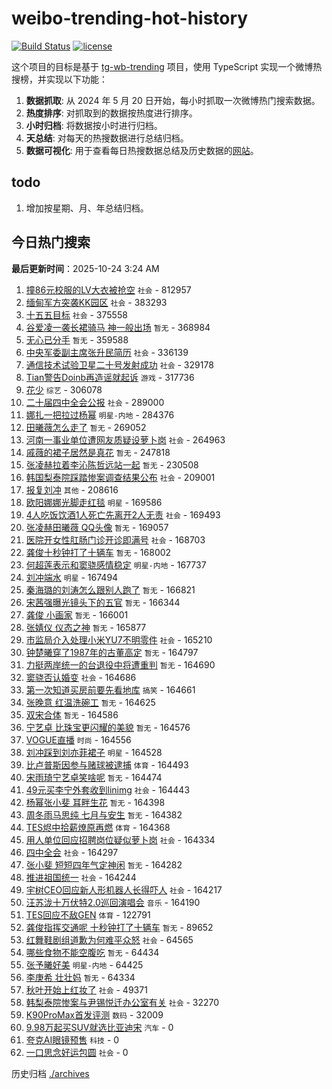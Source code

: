 # weibo-trending-hot-history

[![Build Status](https://github.com/lxw15337674/weibo-trending-hot-history/actions/workflows/nodejs.yml/badge.svg)](https://github.com/lxw15337674/weibo-trending-hot-history/actions)
[![license](https://img.shields.io/github/license/lxw15337674/weibo-trending-hot-history)](https://github.com/lxw15337674/weibo-trending-hot-history/blob/master/LICENSE)


这个项目的目标是基于 [tg-wb-trending](https://github.com/xiadd/tg-wb-trending) 项目，使用 TypeScript 实现一个微博热搜榜，并实现以下功能：

1. **数据抓取**: 从 2024 年 5 月 20 日开始，每小时抓取一次微博热门搜索数据。
2. **热度排序**: 对抓取到的数据按热度进行排序。
3. **小时归档**: 将数据按小时进行归档。
4. **天总结**: 对每天的热搜数据进行总结归档。
5. **数据可视化**: 用于查看每日热搜数据总结及历史数据的[网站](https://weibo-trending-hot-history.vercel.app/)。

## todo

1. 增加按星期、月、年总结归档。



## 今日热门搜索








































































































































































































































































































































































































































































































































































































































































































































































































































































































































































































































































































































































































































































































































































































































































































































































































































































































































































































































































































































































































































































































































































































































































































































































































































































































































































































































































































































































































































































































































































































































































































































































































































































































































































































































































































































































































































































































































































































































































































































































































































































































































































































































































































































































































































































































































































































































































































































































































































































































































































































































































































































































































































































































































































































































































































































































































































































































































































































































































































































































































































































































































































































































































































































































































































































































































































































































































































































































































































































































































































































































































































































































































































































































































































































































































































































































































































































































































































































































































































































































































































































































































































































































































































































































































































































































































































































































































































































































































































































































































































































































































































































































































































































































































































































































































































































































































































































































































































































































































































































































































































































































































































































































































































































































































































































































































































































































































































































































































































































































































































































































































































































































































































































































































































































































































































































































































































































































































































































































































































































































































































































<!-- BEGIN -->

**最后更新时间**：2025-10-24 3:24 AM
1. [撞86元校服的LV大衣被抢空](https://m.weibo.cn/search?containerid=100103type%3D1%26t%3D10%26q%3D%23%E6%92%9E86%E5%85%83%E6%A0%A1%E6%9C%8D%E7%9A%84LV%E5%A4%A7%E8%A1%A3%E8%A2%AB%E6%8A%A2%E7%A9%BA%23&stream_entry_id=31&isnewpage=1&extparam=seat%3D1%26q%3D%2523%25E6%2592%259E86%25E5%2585%2583%25E6%25A0%25A1%25E6%259C%258D%25E7%259A%2584LV%25E5%25A4%25A7%25E8%25A1%25A3%25E8%25A2%25AB%25E6%258A%25A2%25E7%25A9%25BA%2523%26dgr%3D0%26filter_type%3Drealtimehot%26pos%3D0%26c_type%3D31%26realpos%3D1%26cate%3D5001%26lcate%3D5001%26flag%3D0%26stream_entry_id%3D31%26band_rank%3D1%26display_time%3D1761237383%26pre_seqid%3D1761237383926032434951) `社会` - 812957
2. [缅甸军方突袭KK园区](https://m.weibo.cn/search?containerid=100103type%3D1%26t%3D10%26q%3D%23%E7%BC%85%E7%94%B8%E5%86%9B%E6%96%B9%E7%AA%81%E8%A2%ADKK%E5%9B%AD%E5%8C%BA%23&stream_entry_id=31&isnewpage=1&extparam=seat%3D1%26q%3D%2523%25E7%25BC%2585%25E7%2594%25B8%25E5%2586%259B%25E6%2596%25B9%25E7%25AA%2581%25E8%25A2%25ADKK%25E5%259B%25AD%25E5%258C%25BA%2523%26dgr%3D0%26filter_type%3Drealtimehot%26pos%3D1%26c_type%3D31%26realpos%3D2%26cate%3D5001%26lcate%3D5001%26flag%3D0%26stream_entry_id%3D31%26band_rank%3D2%26display_time%3D1761237383%26pre_seqid%3D1761237383926032434951) `社会` - 383293
3. [十五五目标](https://m.weibo.cn/search?containerid=100103type%3D1%26t%3D10%26q%3D%23%E5%8D%81%E4%BA%94%E4%BA%94%E7%9B%AE%E6%A0%87%23&stream_entry_id=31&isnewpage=1&extparam=seat%3D1%26q%3D%2523%25E5%258D%2581%25E4%25BA%2594%25E4%25BA%2594%25E7%259B%25AE%25E6%25A0%2587%2523%26dgr%3D0%26filter_type%3Drealtimehot%26pos%3D2%26c_type%3D31%26realpos%3D3%26cate%3D5001%26lcate%3D5001%26flag%3D0%26stream_entry_id%3D31%26band_rank%3D3%26display_time%3D1761237383%26pre_seqid%3D1761237383926032434951) `社会` - 375558
4. [谷爱凌一袭长裙骑马 神一般出场](https://m.weibo.cn/search?containerid=100103type%3D1%26t%3D10%26q%3D%E8%B0%B7%E7%88%B1%E5%87%8C%E4%B8%80%E8%A2%AD%E9%95%BF%E8%A3%99%E9%AA%91%E9%A9%AC+%E7%A5%9E%E4%B8%80%E8%88%AC%E5%87%BA%E5%9C%BA&stream_entry_id=31&isnewpage=1&extparam=seat%3D1%26q%3D%25E8%25B0%25B7%25E7%2588%25B1%25E5%2587%258C%25E4%25B8%2580%25E8%25A2%25AD%25E9%2595%25BF%25E8%25A3%2599%25E9%25AA%2591%25E9%25A9%25AC%2520%25E7%25A5%259E%25E4%25B8%2580%25E8%2588%25AC%25E5%2587%25BA%25E5%259C%25BA%26dgr%3D0%26filter_type%3Drealtimehot%26pos%3D4%26c_type%3D31%26realpos%3D4%26cate%3D5001%26lcate%3D5001%26flag%3D0%26stream_entry_id%3D31%26band_rank%3D4%26display_time%3D1761237383%26pre_seqid%3D1761237383926032434951) `暂无` - 368984
5. [无心已分手](https://m.weibo.cn/search?containerid=100103type%3D1%26t%3D10%26q%3D%E6%97%A0%E5%BF%83%E5%B7%B2%E5%88%86%E6%89%8B&stream_entry_id=31&isnewpage=1&extparam=seat%3D1%26q%3D%25E6%2597%25A0%25E5%25BF%2583%25E5%25B7%25B2%25E5%2588%2586%25E6%2589%258B%26dgr%3D0%26filter_type%3Drealtimehot%26pos%3D5%26c_type%3D31%26realpos%3D5%26cate%3D5001%26lcate%3D5001%26flag%3D0%26stream_entry_id%3D31%26band_rank%3D5%26display_time%3D1761237383%26pre_seqid%3D1761237383926032434951) `暂无` - 359588
6. [中央军委副主席张升民简历](https://m.weibo.cn/search?containerid=100103type%3D1%26t%3D10%26q%3D%23%E4%B8%AD%E5%A4%AE%E5%86%9B%E5%A7%94%E5%89%AF%E4%B8%BB%E5%B8%AD%E5%BC%A0%E5%8D%87%E6%B0%91%E7%AE%80%E5%8E%86%23&stream_entry_id=31&isnewpage=1&extparam=seat%3D1%26q%3D%2523%25E4%25B8%25AD%25E5%25A4%25AE%25E5%2586%259B%25E5%25A7%2594%25E5%2589%25AF%25E4%25B8%25BB%25E5%25B8%25AD%25E5%25BC%25A0%25E5%258D%2587%25E6%25B0%2591%25E7%25AE%2580%25E5%258E%2586%2523%26dgr%3D0%26filter_type%3Drealtimehot%26pos%3D6%26c_type%3D31%26realpos%3D6%26cate%3D5001%26lcate%3D5001%26flag%3D0%26stream_entry_id%3D31%26band_rank%3D6%26display_time%3D1761237383%26pre_seqid%3D1761237383926032434951) `社会` - 336139
7. [通信技术试验卫星二十号发射成功](https://m.weibo.cn/search?containerid=100103type%3D1%26t%3D10%26q%3D%23%E9%80%9A%E4%BF%A1%E6%8A%80%E6%9C%AF%E8%AF%95%E9%AA%8C%E5%8D%AB%E6%98%9F%E4%BA%8C%E5%8D%81%E5%8F%B7%E5%8F%91%E5%B0%84%E6%88%90%E5%8A%9F%23&stream_entry_id=31&isnewpage=1&extparam=seat%3D1%26q%3D%2523%25E9%2580%259A%25E4%25BF%25A1%25E6%258A%2580%25E6%259C%25AF%25E8%25AF%2595%25E9%25AA%258C%25E5%258D%25AB%25E6%2598%259F%25E4%25BA%258C%25E5%258D%2581%25E5%258F%25B7%25E5%258F%2591%25E5%25B0%2584%25E6%2588%2590%25E5%258A%259F%2523%26dgr%3D0%26filter_type%3Drealtimehot%26pos%3D8%26c_type%3D31%26realpos%3D7%26cate%3D5001%26lcate%3D5001%26flag%3D1%26stream_entry_id%3D31%26band_rank%3D7%26display_time%3D1761237383%26pre_seqid%3D1761237383926032434951) `社会` - 329178
8. [Tian警告Doinb再造谣就起诉](https://m.weibo.cn/search?containerid=100103type%3D1%26t%3D10%26q%3D%23Tian%E8%AD%A6%E5%91%8ADoinb%E5%86%8D%E9%80%A0%E8%B0%A3%E5%B0%B1%E8%B5%B7%E8%AF%89%23&stream_entry_id=31&isnewpage=1&extparam=seat%3D1%26q%3D%2523Tian%25E8%25AD%25A6%25E5%2591%258ADoinb%25E5%2586%258D%25E9%2580%25A0%25E8%25B0%25A3%25E5%25B0%25B1%25E8%25B5%25B7%25E8%25AF%2589%2523%26dgr%3D0%26filter_type%3Drealtimehot%26pos%3D9%26c_type%3D31%26realpos%3D8%26cate%3D5001%26lcate%3D5001%26flag%3D0%26stream_entry_id%3D31%26band_rank%3D8%26display_time%3D1761237383%26pre_seqid%3D1761237383926032434951) `游戏` - 317736
9. [花少](https://m.weibo.cn/search?containerid=100103type%3D1%26t%3D10%26q%3D%E8%8A%B1%E5%B0%91&stream_entry_id=31&isnewpage=1&extparam=seat%3D1%26q%3D%25E8%258A%25B1%25E5%25B0%2591%26dgr%3D0%26filter_type%3Drealtimehot%26pos%3D10%26c_type%3D31%26realpos%3D9%26cate%3D5001%26lcate%3D5001%26flag%3D0%26stream_entry_id%3D31%26band_rank%3D9%26display_time%3D1761237383%26pre_seqid%3D1761237383926032434951) `综艺` - 306078
10. [二十届四中全会公报](https://m.weibo.cn/search?containerid=100103type%3D1%26t%3D10%26q%3D%23%E4%BA%8C%E5%8D%81%E5%B1%8A%E5%9B%9B%E4%B8%AD%E5%85%A8%E4%BC%9A%E5%85%AC%E6%8A%A5%23&stream_entry_id=51&isnewpage=1&extparam=seat%3D1%26q%3D%2523%25E4%25BA%258C%25E5%258D%2581%25E5%25B1%258A%25E5%259B%259B%25E4%25B8%25AD%25E5%2585%25A8%25E4%25BC%259A%25E5%2585%25AC%25E6%258A%25A5%2523%26dgr%3D0%26cate%3D10103%26stream_entry_id%3D51%26filter_type%3Drealtimehot%26pos%3D0%26c_type%3D51%26display_time%3D1761237383%26pre_seqid%3D1761237383926032434951) `社会` - 289000
11. [娜扎一把拉过杨幂](https://m.weibo.cn/search?containerid=100103type%3D1%26t%3D10%26q%3D%23%E5%A8%9C%E6%89%8E%E4%B8%80%E6%8A%8A%E6%8B%89%E8%BF%87%E6%9D%A8%E5%B9%82%23&stream_entry_id=31&isnewpage=1&extparam=seat%3D1%26q%3D%2523%25E5%25A8%259C%25E6%2589%258E%25E4%25B8%2580%25E6%258A%258A%25E6%258B%2589%25E8%25BF%2587%25E6%259D%25A8%25E5%25B9%2582%2523%26dgr%3D0%26filter_type%3Drealtimehot%26pos%3D12%26c_type%3D31%26realpos%3D11%26cate%3D5001%26lcate%3D5001%26flag%3D2%26stream_entry_id%3D31%26band_rank%3D11%26display_time%3D1761237383%26pre_seqid%3D1761237383926032434951) `明星-内地` - 284376
12. [田曦薇怎么走了](https://m.weibo.cn/search?containerid=100103type%3D1%26t%3D10%26q%3D%E7%94%B0%E6%9B%A6%E8%96%87%E6%80%8E%E4%B9%88%E8%B5%B0%E4%BA%86&stream_entry_id=31&isnewpage=1&extparam=seat%3D1%26q%3D%25E7%2594%25B0%25E6%259B%25A6%25E8%2596%2587%25E6%2580%258E%25E4%25B9%2588%25E8%25B5%25B0%25E4%25BA%2586%26dgr%3D0%26filter_type%3Drealtimehot%26pos%3D13%26c_type%3D31%26realpos%3D12%26cate%3D5001%26lcate%3D5001%26flag%3D2%26stream_entry_id%3D31%26band_rank%3D12%26display_time%3D1761237383%26pre_seqid%3D1761237383926032434951) `暂无` - 269052
13. [河南一事业单位遭网友质疑设萝卜岗](https://m.weibo.cn/search?containerid=100103type%3D1%26t%3D10%26q%3D%23%E6%B2%B3%E5%8D%97%E4%B8%80%E4%BA%8B%E4%B8%9A%E5%8D%95%E4%BD%8D%E9%81%AD%E7%BD%91%E5%8F%8B%E8%B4%A8%E7%96%91%E8%AE%BE%E8%90%9D%E5%8D%9C%E5%B2%97%23&stream_entry_id=31&isnewpage=1&extparam=seat%3D1%26q%3D%2523%25E6%25B2%25B3%25E5%258D%2597%25E4%25B8%2580%25E4%25BA%258B%25E4%25B8%259A%25E5%258D%2595%25E4%25BD%258D%25E9%2581%25AD%25E7%25BD%2591%25E5%258F%258B%25E8%25B4%25A8%25E7%2596%2591%25E8%25AE%25BE%25E8%2590%259D%25E5%258D%259C%25E5%25B2%2597%2523%26dgr%3D0%26filter_type%3Drealtimehot%26pos%3D14%26c_type%3D31%26realpos%3D13%26cate%3D5001%26lcate%3D5001%26flag%3D0%26stream_entry_id%3D31%26band_rank%3D13%26display_time%3D1761237383%26pre_seqid%3D1761237383926032434951) `社会` - 264963
14. [戚薇的裙子居然是真花](https://m.weibo.cn/search?containerid=100103type%3D1%26t%3D10%26q%3D%E6%88%9A%E8%96%87%E7%9A%84%E8%A3%99%E5%AD%90%E5%B1%85%E7%84%B6%E6%98%AF%E7%9C%9F%E8%8A%B1&stream_entry_id=31&isnewpage=1&extparam=seat%3D1%26q%3D%25E6%2588%259A%25E8%2596%2587%25E7%259A%2584%25E8%25A3%2599%25E5%25AD%2590%25E5%25B1%2585%25E7%2584%25B6%25E6%2598%25AF%25E7%259C%259F%25E8%258A%25B1%26dgr%3D0%26filter_type%3Drealtimehot%26pos%3D15%26c_type%3D31%26realpos%3D14%26cate%3D5001%26lcate%3D5001%26flag%3D2%26stream_entry_id%3D31%26band_rank%3D14%26display_time%3D1761237383%26pre_seqid%3D1761237383926032434951) `暂无` - 247818
15. [张凌赫拉着李沁陈哲远站一起](https://m.weibo.cn/search?containerid=100103type%3D1%26t%3D10%26q%3D%E5%BC%A0%E5%87%8C%E8%B5%AB%E6%8B%89%E7%9D%80%E6%9D%8E%E6%B2%81%E9%99%88%E5%93%B2%E8%BF%9C%E7%AB%99%E4%B8%80%E8%B5%B7&stream_entry_id=31&isnewpage=1&extparam=seat%3D1%26q%3D%25E5%25BC%25A0%25E5%2587%258C%25E8%25B5%25AB%25E6%258B%2589%25E7%259D%2580%25E6%259D%258E%25E6%25B2%2581%25E9%2599%2588%25E5%2593%25B2%25E8%25BF%259C%25E7%25AB%2599%25E4%25B8%2580%25E8%25B5%25B7%26dgr%3D0%26filter_type%3Drealtimehot%26pos%3D16%26c_type%3D31%26realpos%3D15%26cate%3D5001%26lcate%3D5001%26flag%3D0%26stream_entry_id%3D31%26band_rank%3D15%26display_time%3D1761237383%26pre_seqid%3D1761237383926032434951) `暂无` - 230508
16. [韩国梨泰院踩踏惨案调查结果公布](https://m.weibo.cn/search?containerid=100103type%3D1%26t%3D10%26q%3D%23%E9%9F%A9%E5%9B%BD%E6%A2%A8%E6%B3%B0%E9%99%A2%E8%B8%A9%E8%B8%8F%E6%83%A8%E6%A1%88%E8%B0%83%E6%9F%A5%E7%BB%93%E6%9E%9C%E5%85%AC%E5%B8%83%23&stream_entry_id=31&isnewpage=1&extparam=seat%3D1%26q%3D%2523%25E9%259F%25A9%25E5%259B%25BD%25E6%25A2%25A8%25E6%25B3%25B0%25E9%2599%25A2%25E8%25B8%25A9%25E8%25B8%258F%25E6%2583%25A8%25E6%25A1%2588%25E8%25B0%2583%25E6%259F%25A5%25E7%25BB%2593%25E6%259E%259C%25E5%2585%25AC%25E5%25B8%2583%2523%26dgr%3D0%26filter_type%3Drealtimehot%26pos%3D17%26c_type%3D31%26realpos%3D16%26cate%3D5001%26lcate%3D5001%26flag%3D0%26stream_entry_id%3D31%26band_rank%3D16%26display_time%3D1761237383%26pre_seqid%3D1761237383926032434951) `社会` - 209001
17. [报复刘冲](https://m.weibo.cn/search?containerid=100103type%3D1%26t%3D10%26q%3D%23%E6%8A%A5%E5%A4%8D%E5%88%98%E5%86%B2%23&stream_entry_id=31&isnewpage=1&extparam=seat%3D1%26q%3D%2523%25E6%258A%25A5%25E5%25A4%258D%25E5%2588%2598%25E5%2586%25B2%2523%26dgr%3D0%26filter_type%3Drealtimehot%26pos%3D18%26c_type%3D31%26realpos%3D17%26cate%3D5001%26lcate%3D5001%26flag%3D0%26stream_entry_id%3D31%26band_rank%3D17%26display_time%3D1761237383%26pre_seqid%3D1761237383926032434951) `其他` - 208616
18. [欧阳娜娜光脚走红毯](https://m.weibo.cn/search?containerid=100103type%3D1%26t%3D10%26q%3D%23%E6%AC%A7%E9%98%B3%E5%A8%9C%E5%A8%9C%E5%85%89%E8%84%9A%E8%B5%B0%E7%BA%A2%E6%AF%AF%23&stream_entry_id=31&isnewpage=1&extparam=seat%3D1%26q%3D%2523%25E6%25AC%25A7%25E9%2598%25B3%25E5%25A8%259C%25E5%25A8%259C%25E5%2585%2589%25E8%2584%259A%25E8%25B5%25B0%25E7%25BA%25A2%25E6%25AF%25AF%2523%26dgr%3D0%26filter_type%3Drealtimehot%26pos%3D19%26c_type%3D31%26realpos%3D18%26cate%3D5001%26lcate%3D5001%26flag%3D0%26stream_entry_id%3D31%26band_rank%3D18%26display_time%3D1761237383%26pre_seqid%3D1761237383926032434951) `明星` - 169586
19. [4人吃饭饮酒1人死亡先离开2人无责](https://m.weibo.cn/search?containerid=100103type%3D1%26t%3D10%26q%3D%234%E4%BA%BA%E5%90%83%E9%A5%AD%E9%A5%AE%E9%85%921%E4%BA%BA%E6%AD%BB%E4%BA%A1%E5%85%88%E7%A6%BB%E5%BC%802%E4%BA%BA%E6%97%A0%E8%B4%A3%23&stream_entry_id=31&isnewpage=1&extparam=seat%3D1%26q%3D%25234%25E4%25BA%25BA%25E5%2590%2583%25E9%25A5%25AD%25E9%25A5%25AE%25E9%2585%25921%25E4%25BA%25BA%25E6%25AD%25BB%25E4%25BA%25A1%25E5%2585%2588%25E7%25A6%25BB%25E5%25BC%25802%25E4%25BA%25BA%25E6%2597%25A0%25E8%25B4%25A3%2523%26dgr%3D0%26filter_type%3Drealtimehot%26pos%3D20%26c_type%3D31%26realpos%3D19%26cate%3D5001%26lcate%3D5001%26flag%3D0%26stream_entry_id%3D31%26band_rank%3D19%26display_time%3D1761237383%26pre_seqid%3D1761237383926032434951) `社会` - 169493
20. [张凌赫田曦薇 QQ头像](https://m.weibo.cn/search?containerid=100103type%3D1%26t%3D10%26q%3D%E5%BC%A0%E5%87%8C%E8%B5%AB%E7%94%B0%E6%9B%A6%E8%96%87+QQ%E5%A4%B4%E5%83%8F&stream_entry_id=31&isnewpage=1&extparam=seat%3D1%26q%3D%25E5%25BC%25A0%25E5%2587%258C%25E8%25B5%25AB%25E7%2594%25B0%25E6%259B%25A6%25E8%2596%2587%2520QQ%25E5%25A4%25B4%25E5%2583%258F%26dgr%3D0%26filter_type%3Drealtimehot%26pos%3D21%26c_type%3D31%26realpos%3D20%26cate%3D5001%26lcate%3D5001%26flag%3D2%26stream_entry_id%3D31%26band_rank%3D20%26display_time%3D1761237383%26pre_seqid%3D1761237383926032434951) `暂无` - 169057
21. [医院开女性肛肠门诊开诊即满号](https://m.weibo.cn/search?containerid=100103type%3D1%26t%3D10%26q%3D%23%E5%8C%BB%E9%99%A2%E5%BC%80%E5%A5%B3%E6%80%A7%E8%82%9B%E8%82%A0%E9%97%A8%E8%AF%8A%E5%BC%80%E8%AF%8A%E5%8D%B3%E6%BB%A1%E5%8F%B7%23&stream_entry_id=31&isnewpage=1&extparam=seat%3D1%26q%3D%2523%25E5%258C%25BB%25E9%2599%25A2%25E5%25BC%2580%25E5%25A5%25B3%25E6%2580%25A7%25E8%2582%259B%25E8%2582%25A0%25E9%2597%25A8%25E8%25AF%258A%25E5%25BC%2580%25E8%25AF%258A%25E5%258D%25B3%25E6%25BB%25A1%25E5%258F%25B7%2523%26dgr%3D0%26filter_type%3Drealtimehot%26pos%3D22%26c_type%3D31%26realpos%3D21%26cate%3D5001%26lcate%3D5001%26flag%3D1%26stream_entry_id%3D31%26band_rank%3D21%26display_time%3D1761237383%26pre_seqid%3D1761237383926032434951) `社会` - 168703
22. [龚俊十秒钟打了十辆车](https://m.weibo.cn/search?containerid=100103type%3D1%26t%3D10%26q%3D%E9%BE%9A%E4%BF%8A%E5%8D%81%E7%A7%92%E9%92%9F%E6%89%93%E4%BA%86%E5%8D%81%E8%BE%86%E8%BD%A6&stream_entry_id=31&isnewpage=1&extparam=seat%3D1%26q%3D%25E9%25BE%259A%25E4%25BF%258A%25E5%258D%2581%25E7%25A7%2592%25E9%2592%259F%25E6%2589%2593%25E4%25BA%2586%25E5%258D%2581%25E8%25BE%2586%25E8%25BD%25A6%26dgr%3D0%26filter_type%3Drealtimehot%26pos%3D23%26c_type%3D31%26realpos%3D22%26cate%3D5001%26lcate%3D5001%26flag%3D1%26stream_entry_id%3D31%26band_rank%3D22%26display_time%3D1761237383%26pre_seqid%3D1761237383926032434951) `暂无` - 168002
23. [何超莲表示和窦骁感情稳定](https://m.weibo.cn/search?containerid=100103type%3D1%26t%3D10%26q%3D%23%E4%BD%95%E8%B6%85%E8%8E%B2%E8%A1%A8%E7%A4%BA%E5%92%8C%E7%AA%A6%E9%AA%81%E6%84%9F%E6%83%85%E7%A8%B3%E5%AE%9A%23&stream_entry_id=31&isnewpage=1&extparam=seat%3D1%26q%3D%2523%25E4%25BD%2595%25E8%25B6%2585%25E8%258E%25B2%25E8%25A1%25A8%25E7%25A4%25BA%25E5%2592%258C%25E7%25AA%25A6%25E9%25AA%2581%25E6%2584%259F%25E6%2583%2585%25E7%25A8%25B3%25E5%25AE%259A%2523%26dgr%3D0%26filter_type%3Drealtimehot%26pos%3D24%26c_type%3D31%26realpos%3D23%26cate%3D5001%26lcate%3D5001%26flag%3D0%26stream_entry_id%3D31%26band_rank%3D23%26display_time%3D1761237383%26pre_seqid%3D1761237383926032434951) `明星-内地` - 167737
24. [刘冲端水](https://m.weibo.cn/search?containerid=100103type%3D1%26t%3D10%26q%3D%23%E5%88%98%E5%86%B2%E7%AB%AF%E6%B0%B4%23&stream_entry_id=31&isnewpage=1&extparam=seat%3D1%26q%3D%2523%25E5%2588%2598%25E5%2586%25B2%25E7%25AB%25AF%25E6%25B0%25B4%2523%26dgr%3D0%26filter_type%3Drealtimehot%26pos%3D25%26c_type%3D31%26realpos%3D24%26cate%3D5001%26lcate%3D5001%26flag%3D0%26stream_entry_id%3D31%26band_rank%3D24%26display_time%3D1761237383%26pre_seqid%3D1761237383926032434951) `明星` - 167494
25. [秦海璐的刘涛怎么跟别人跑了](https://m.weibo.cn/search?containerid=100103type%3D1%26t%3D10%26q%3D%E7%A7%A6%E6%B5%B7%E7%92%90%E7%9A%84%E5%88%98%E6%B6%9B%E6%80%8E%E4%B9%88%E8%B7%9F%E5%88%AB%E4%BA%BA%E8%B7%91%E4%BA%86&stream_entry_id=31&isnewpage=1&extparam=seat%3D1%26q%3D%25E7%25A7%25A6%25E6%25B5%25B7%25E7%2592%2590%25E7%259A%2584%25E5%2588%2598%25E6%25B6%259B%25E6%2580%258E%25E4%25B9%2588%25E8%25B7%259F%25E5%2588%25AB%25E4%25BA%25BA%25E8%25B7%2591%25E4%25BA%2586%26dgr%3D0%26filter_type%3Drealtimehot%26pos%3D26%26c_type%3D31%26realpos%3D25%26cate%3D5001%26lcate%3D5001%26flag%3D1%26stream_entry_id%3D31%26band_rank%3D25%26display_time%3D1761237383%26pre_seqid%3D1761237383926032434951) `暂无` - 166821
26. [宋茜强曝光镜头下的五官](https://m.weibo.cn/search?containerid=100103type%3D1%26t%3D10%26q%3D%E5%AE%8B%E8%8C%9C%E5%BC%BA%E6%9B%9D%E5%85%89%E9%95%9C%E5%A4%B4%E4%B8%8B%E7%9A%84%E4%BA%94%E5%AE%98&stream_entry_id=31&isnewpage=1&extparam=seat%3D1%26q%3D%25E5%25AE%258B%25E8%258C%259C%25E5%25BC%25BA%25E6%259B%259D%25E5%2585%2589%25E9%2595%259C%25E5%25A4%25B4%25E4%25B8%258B%25E7%259A%2584%25E4%25BA%2594%25E5%25AE%2598%26dgr%3D0%26filter_type%3Drealtimehot%26pos%3D27%26c_type%3D31%26realpos%3D26%26cate%3D5001%26lcate%3D5001%26flag%3D0%26stream_entry_id%3D31%26band_rank%3D26%26display_time%3D1761237383%26pre_seqid%3D1761237383926032434951) `暂无` - 166344
27. [龚俊 小画家](https://m.weibo.cn/search?containerid=100103type%3D1%26t%3D10%26q%3D%E9%BE%9A%E4%BF%8A+%E5%B0%8F%E7%94%BB%E5%AE%B6&stream_entry_id=31&isnewpage=1&extparam=seat%3D1%26q%3D%25E9%25BE%259A%25E4%25BF%258A%2520%25E5%25B0%258F%25E7%2594%25BB%25E5%25AE%25B6%26dgr%3D0%26filter_type%3Drealtimehot%26pos%3D28%26c_type%3D31%26realpos%3D27%26cate%3D5001%26lcate%3D5001%26flag%3D0%26stream_entry_id%3D31%26band_rank%3D27%26display_time%3D1761237383%26pre_seqid%3D1761237383926032434951) `暂无` - 166001
28. [张婧仪 仪态之神](https://m.weibo.cn/search?containerid=100103type%3D1%26t%3D10%26q%3D%E5%BC%A0%E5%A9%A7%E4%BB%AA+%E4%BB%AA%E6%80%81%E4%B9%8B%E7%A5%9E&stream_entry_id=31&isnewpage=1&extparam=seat%3D1%26q%3D%25E5%25BC%25A0%25E5%25A9%25A7%25E4%25BB%25AA%2520%25E4%25BB%25AA%25E6%2580%2581%25E4%25B9%258B%25E7%25A5%259E%26dgr%3D0%26filter_type%3Drealtimehot%26pos%3D29%26c_type%3D31%26realpos%3D28%26cate%3D5001%26lcate%3D5001%26flag%3D0%26stream_entry_id%3D31%26band_rank%3D28%26display_time%3D1761237383%26pre_seqid%3D1761237383926032434951) `暂无` - 165877
29. [市监局介入处理小米YU7不明零件](https://m.weibo.cn/search?containerid=100103type%3D1%26t%3D10%26q%3D%23%E5%B8%82%E7%9B%91%E5%B1%80%E4%BB%8B%E5%85%A5%E5%A4%84%E7%90%86%E5%B0%8F%E7%B1%B3YU7%E4%B8%8D%E6%98%8E%E9%9B%B6%E4%BB%B6%23&stream_entry_id=31&isnewpage=1&extparam=seat%3D1%26q%3D%2523%25E5%25B8%2582%25E7%259B%2591%25E5%25B1%2580%25E4%25BB%258B%25E5%2585%25A5%25E5%25A4%2584%25E7%2590%2586%25E5%25B0%258F%25E7%25B1%25B3YU7%25E4%25B8%258D%25E6%2598%258E%25E9%259B%25B6%25E4%25BB%25B6%2523%26dgr%3D0%26filter_type%3Drealtimehot%26pos%3D30%26c_type%3D31%26realpos%3D29%26cate%3D5001%26lcate%3D5001%26flag%3D0%26stream_entry_id%3D31%26band_rank%3D29%26display_time%3D1761237383%26pre_seqid%3D1761237383926032434951) `社会` - 165210
30. [钟楚曦穿了1987年的古董高定](https://m.weibo.cn/search?containerid=100103type%3D1%26t%3D10%26q%3D%23%E9%92%9F%E6%A5%9A%E6%9B%A6%E7%A9%BF%E4%BA%861987%E5%B9%B4%E7%9A%84%E5%8F%A4%E8%91%A3%E9%AB%98%E5%AE%9A%23&stream_entry_id=31&isnewpage=1&extparam=seat%3D1%26q%3D%2523%25E9%2592%259F%25E6%25A5%259A%25E6%259B%25A6%25E7%25A9%25BF%25E4%25BA%25861987%25E5%25B9%25B4%25E7%259A%2584%25E5%258F%25A4%25E8%2591%25A3%25E9%25AB%2598%25E5%25AE%259A%2523%26dgr%3D0%26filter_type%3Drealtimehot%26pos%3D31%26c_type%3D31%26realpos%3D30%26cate%3D5001%26lcate%3D5001%26flag%3D0%26stream_entry_id%3D31%26band_rank%3D30%26display_time%3D1761237383%26pre_seqid%3D1761237383926032434951) `暂无` - 164797
31. [力挺两岸统一的台退役中将遭重判](https://m.weibo.cn/search?containerid=100103type%3D1%26t%3D10%26q%3D%23%E5%8A%9B%E6%8C%BA%E4%B8%A4%E5%B2%B8%E7%BB%9F%E4%B8%80%E7%9A%84%E5%8F%B0%E9%80%80%E5%BD%B9%E4%B8%AD%E5%B0%86%E9%81%AD%E9%87%8D%E5%88%A4%23&stream_entry_id=31&isnewpage=1&extparam=seat%3D1%26q%3D%2523%25E5%258A%259B%25E6%258C%25BA%25E4%25B8%25A4%25E5%25B2%25B8%25E7%25BB%259F%25E4%25B8%2580%25E7%259A%2584%25E5%258F%25B0%25E9%2580%2580%25E5%25BD%25B9%25E4%25B8%25AD%25E5%25B0%2586%25E9%2581%25AD%25E9%2587%258D%25E5%2588%25A4%2523%26dgr%3D0%26filter_type%3Drealtimehot%26pos%3D32%26c_type%3D31%26realpos%3D31%26cate%3D5001%26lcate%3D5001%26flag%3D1%26stream_entry_id%3D31%26band_rank%3D31%26display_time%3D1761237383%26pre_seqid%3D1761237383926032434951) `暂无` - 164690
32. [窦骁否认婚变](https://m.weibo.cn/search?containerid=100103type%3D1%26t%3D10%26q%3D%23%E7%AA%A6%E9%AA%81%E5%90%A6%E8%AE%A4%E5%A9%9A%E5%8F%98%23&stream_entry_id=31&isnewpage=1&extparam=seat%3D1%26q%3D%2523%25E7%25AA%25A6%25E9%25AA%2581%25E5%2590%25A6%25E8%25AE%25A4%25E5%25A9%259A%25E5%258F%2598%2523%26dgr%3D0%26filter_type%3Drealtimehot%26pos%3D33%26c_type%3D31%26realpos%3D32%26cate%3D5001%26lcate%3D5001%26flag%3D0%26stream_entry_id%3D31%26band_rank%3D32%26display_time%3D1761237383%26pre_seqid%3D1761237383926032434951) `社会` - 164686
33. [第一次知道买房前要先看地库](https://m.weibo.cn/search?containerid=100103type%3D1%26t%3D10%26q%3D%23%E7%AC%AC%E4%B8%80%E6%AC%A1%E7%9F%A5%E9%81%93%E4%B9%B0%E6%88%BF%E5%89%8D%E8%A6%81%E5%85%88%E7%9C%8B%E5%9C%B0%E5%BA%93%23&stream_entry_id=31&isnewpage=1&extparam=seat%3D1%26q%3D%2523%25E7%25AC%25AC%25E4%25B8%2580%25E6%25AC%25A1%25E7%259F%25A5%25E9%2581%2593%25E4%25B9%25B0%25E6%2588%25BF%25E5%2589%258D%25E8%25A6%2581%25E5%2585%2588%25E7%259C%258B%25E5%259C%25B0%25E5%25BA%2593%2523%26dgr%3D0%26filter_type%3Drealtimehot%26pos%3D34%26c_type%3D31%26realpos%3D33%26cate%3D5001%26lcate%3D5001%26flag%3D0%26stream_entry_id%3D31%26band_rank%3D33%26display_time%3D1761237383%26pre_seqid%3D1761237383926032434951) `搞笑` - 164661
34. [张晚意 红温洗碗工](https://m.weibo.cn/search?containerid=100103type%3D1%26t%3D10%26q%3D%E5%BC%A0%E6%99%9A%E6%84%8F+%E7%BA%A2%E6%B8%A9%E6%B4%97%E7%A2%97%E5%B7%A5&stream_entry_id=31&isnewpage=1&extparam=seat%3D1%26q%3D%25E5%25BC%25A0%25E6%2599%259A%25E6%2584%258F%2520%25E7%25BA%25A2%25E6%25B8%25A9%25E6%25B4%2597%25E7%25A2%2597%25E5%25B7%25A5%26dgr%3D0%26filter_type%3Drealtimehot%26pos%3D35%26c_type%3D31%26realpos%3D34%26cate%3D5001%26lcate%3D5001%26flag%3D0%26stream_entry_id%3D31%26band_rank%3D34%26display_time%3D1761237383%26pre_seqid%3D1761237383926032434951) `暂无` - 164625
35. [双宋合体](https://m.weibo.cn/search?containerid=100103type%3D1%26t%3D10%26q%3D%E5%8F%8C%E5%AE%8B%E5%90%88%E4%BD%93&stream_entry_id=31&isnewpage=1&extparam=seat%3D1%26q%3D%25E5%258F%258C%25E5%25AE%258B%25E5%2590%2588%25E4%25BD%2593%26dgr%3D0%26filter_type%3Drealtimehot%26pos%3D36%26c_type%3D31%26realpos%3D35%26cate%3D5001%26lcate%3D5001%26flag%3D0%26stream_entry_id%3D31%26band_rank%3D35%26display_time%3D1761237383%26pre_seqid%3D1761237383926032434951) `暂无` - 164586
36. [宁艺卓 比珠宝更闪耀的美貌](https://m.weibo.cn/search?containerid=100103type%3D1%26t%3D10%26q%3D%E5%AE%81%E8%89%BA%E5%8D%93+%E6%AF%94%E7%8F%A0%E5%AE%9D%E6%9B%B4%E9%97%AA%E8%80%80%E7%9A%84%E7%BE%8E%E8%B2%8C&stream_entry_id=31&isnewpage=1&extparam=seat%3D1%26q%3D%25E5%25AE%2581%25E8%2589%25BA%25E5%258D%2593%2520%25E6%25AF%2594%25E7%258F%25A0%25E5%25AE%259D%25E6%259B%25B4%25E9%2597%25AA%25E8%2580%2580%25E7%259A%2584%25E7%25BE%258E%25E8%25B2%258C%26dgr%3D0%26filter_type%3Drealtimehot%26pos%3D37%26c_type%3D31%26realpos%3D36%26cate%3D5001%26lcate%3D5001%26flag%3D0%26stream_entry_id%3D31%26band_rank%3D36%26display_time%3D1761237383%26pre_seqid%3D1761237383926032434951) `暂无` - 164576
37. [VOGUE直播](https://m.weibo.cn/search?containerid=100103type%3D1%26t%3D10%26q%3DVOGUE%E7%9B%B4%E6%92%AD&stream_entry_id=31&isnewpage=1&extparam=seat%3D1%26q%3DVOGUE%25E7%259B%25B4%25E6%2592%25AD%26dgr%3D0%26filter_type%3Drealtimehot%26pos%3D38%26c_type%3D31%26realpos%3D37%26cate%3D5001%26lcate%3D5001%26flag%3D0%26stream_entry_id%3D31%26band_rank%3D37%26display_time%3D1761237383%26pre_seqid%3D1761237383926032434951) `时尚` - 164556
38. [刘冲踩到刘亦菲裙子](https://m.weibo.cn/search?containerid=100103type%3D1%26t%3D10%26q%3D%23%E5%88%98%E5%86%B2%E8%B8%A9%E5%88%B0%E5%88%98%E4%BA%A6%E8%8F%B2%E8%A3%99%E5%AD%90%23&stream_entry_id=31&isnewpage=1&extparam=seat%3D1%26q%3D%2523%25E5%2588%2598%25E5%2586%25B2%25E8%25B8%25A9%25E5%2588%25B0%25E5%2588%2598%25E4%25BA%25A6%25E8%258F%25B2%25E8%25A3%2599%25E5%25AD%2590%2523%26dgr%3D0%26filter_type%3Drealtimehot%26pos%3D39%26c_type%3D31%26realpos%3D38%26cate%3D5001%26lcate%3D5001%26flag%3D0%26stream_entry_id%3D31%26band_rank%3D38%26display_time%3D1761237383%26pre_seqid%3D1761237383926032434951) `明星` - 164528
39. [比卢普斯因参与赌球被逮捕](https://m.weibo.cn/search?containerid=100103type%3D1%26t%3D10%26q%3D%23%E6%AF%94%E5%8D%A2%E6%99%AE%E6%96%AF%E5%9B%A0%E5%8F%82%E4%B8%8E%E8%B5%8C%E7%90%83%E8%A2%AB%E9%80%AE%E6%8D%95%23&stream_entry_id=31&isnewpage=1&extparam=seat%3D1%26q%3D%2523%25E6%25AF%2594%25E5%258D%25A2%25E6%2599%25AE%25E6%2596%25AF%25E5%259B%25A0%25E5%258F%2582%25E4%25B8%258E%25E8%25B5%258C%25E7%2590%2583%25E8%25A2%25AB%25E9%2580%25AE%25E6%258D%2595%2523%26dgr%3D0%26filter_type%3Drealtimehot%26pos%3D40%26c_type%3D31%26realpos%3D39%26cate%3D5001%26lcate%3D5001%26flag%3D0%26stream_entry_id%3D31%26band_rank%3D39%26display_time%3D1761237383%26pre_seqid%3D1761237383926032434951) `体育` - 164493
40. [宋雨琦宁艺卓笑啥呢](https://m.weibo.cn/search?containerid=100103type%3D1%26t%3D10%26q%3D%E5%AE%8B%E9%9B%A8%E7%90%A6%E5%AE%81%E8%89%BA%E5%8D%93%E7%AC%91%E5%95%A5%E5%91%A2&stream_entry_id=31&isnewpage=1&extparam=seat%3D1%26q%3D%25E5%25AE%258B%25E9%259B%25A8%25E7%2590%25A6%25E5%25AE%2581%25E8%2589%25BA%25E5%258D%2593%25E7%25AC%2591%25E5%2595%25A5%25E5%2591%25A2%26dgr%3D0%26filter_type%3Drealtimehot%26pos%3D41%26c_type%3D31%26realpos%3D40%26cate%3D5001%26lcate%3D5001%26flag%3D1%26stream_entry_id%3D31%26band_rank%3D40%26display_time%3D1761237383%26pre_seqid%3D1761237383926032434951) `暂无` - 164474
41. [49元买李宁外套收到linimg](https://m.weibo.cn/search?containerid=100103type%3D1%26t%3D10%26q%3D%2349%E5%85%83%E4%B9%B0%E6%9D%8E%E5%AE%81%E5%A4%96%E5%A5%97%E6%94%B6%E5%88%B0linimg%23&stream_entry_id=31&isnewpage=1&extparam=seat%3D1%26q%3D%252349%25E5%2585%2583%25E4%25B9%25B0%25E6%259D%258E%25E5%25AE%2581%25E5%25A4%2596%25E5%25A5%2597%25E6%2594%25B6%25E5%2588%25B0linimg%2523%26dgr%3D0%26filter_type%3Drealtimehot%26pos%3D42%26c_type%3D31%26realpos%3D41%26cate%3D5001%26lcate%3D5001%26flag%3D0%26stream_entry_id%3D31%26band_rank%3D41%26display_time%3D1761237383%26pre_seqid%3D1761237383926032434951) `社会` - 164443
42. [杨幂张小斐 耳畔生花](https://m.weibo.cn/search?containerid=100103type%3D1%26t%3D10%26q%3D%E6%9D%A8%E5%B9%82%E5%BC%A0%E5%B0%8F%E6%96%90+%E8%80%B3%E7%95%94%E7%94%9F%E8%8A%B1&stream_entry_id=31&isnewpage=1&extparam=seat%3D1%26q%3D%25E6%259D%25A8%25E5%25B9%2582%25E5%25BC%25A0%25E5%25B0%258F%25E6%2596%2590%2520%25E8%2580%25B3%25E7%2595%2594%25E7%2594%259F%25E8%258A%25B1%26dgr%3D0%26filter_type%3Drealtimehot%26pos%3D43%26c_type%3D31%26realpos%3D42%26cate%3D5001%26lcate%3D5001%26flag%3D1%26stream_entry_id%3D31%26band_rank%3D42%26display_time%3D1761237383%26pre_seqid%3D1761237383926032434951) `暂无` - 164398
43. [周冬雨马思纯 七月与安生](https://m.weibo.cn/search?containerid=100103type%3D1%26t%3D10%26q%3D%E5%91%A8%E5%86%AC%E9%9B%A8%E9%A9%AC%E6%80%9D%E7%BA%AF+%E4%B8%83%E6%9C%88%E4%B8%8E%E5%AE%89%E7%94%9F&stream_entry_id=31&isnewpage=1&extparam=seat%3D1%26q%3D%25E5%2591%25A8%25E5%2586%25AC%25E9%259B%25A8%25E9%25A9%25AC%25E6%2580%259D%25E7%25BA%25AF%2520%25E4%25B8%2583%25E6%259C%2588%25E4%25B8%258E%25E5%25AE%2589%25E7%2594%259F%26dgr%3D0%26filter_type%3Drealtimehot%26pos%3D44%26c_type%3D31%26realpos%3D43%26cate%3D5001%26lcate%3D5001%26flag%3D0%26stream_entry_id%3D31%26band_rank%3D43%26display_time%3D1761237383%26pre_seqid%3D1761237383926032434951) `暂无` - 164382
44. [TES烬中拾薪燎原再燃](https://m.weibo.cn/search?containerid=100103type%3D1%26t%3D10%26q%3D%23TES%E7%83%AC%E4%B8%AD%E6%8B%BE%E8%96%AA%E7%87%8E%E5%8E%9F%E5%86%8D%E7%87%83%23&stream_entry_id=31&isnewpage=1&extparam=seat%3D1%26q%3D%2523TES%25E7%2583%25AC%25E4%25B8%25AD%25E6%258B%25BE%25E8%2596%25AA%25E7%2587%258E%25E5%258E%259F%25E5%2586%258D%25E7%2587%2583%2523%26dgr%3D0%26filter_type%3Drealtimehot%26pos%3D45%26c_type%3D31%26realpos%3D44%26cate%3D5001%26lcate%3D5001%26flag%3D1%26stream_entry_id%3D31%26band_rank%3D44%26display_time%3D1761237383%26pre_seqid%3D1761237383926032434951) `体育` - 164368
45. [用人单位回应招聘岗位疑似萝卜岗](https://m.weibo.cn/search?containerid=100103type%3D1%26t%3D10%26q%3D%23%E7%94%A8%E4%BA%BA%E5%8D%95%E4%BD%8D%E5%9B%9E%E5%BA%94%E6%8B%9B%E8%81%98%E5%B2%97%E4%BD%8D%E7%96%91%E4%BC%BC%E8%90%9D%E5%8D%9C%E5%B2%97%23&stream_entry_id=31&isnewpage=1&extparam=seat%3D1%26q%3D%2523%25E7%2594%25A8%25E4%25BA%25BA%25E5%258D%2595%25E4%25BD%258D%25E5%259B%259E%25E5%25BA%2594%25E6%258B%259B%25E8%2581%2598%25E5%25B2%2597%25E4%25BD%258D%25E7%2596%2591%25E4%25BC%25BC%25E8%2590%259D%25E5%258D%259C%25E5%25B2%2597%2523%26dgr%3D0%26filter_type%3Drealtimehot%26pos%3D46%26c_type%3D31%26realpos%3D45%26cate%3D5001%26lcate%3D5001%26flag%3D1%26stream_entry_id%3D31%26band_rank%3D45%26display_time%3D1761237383%26pre_seqid%3D1761237383926032434951) `社会` - 164334
46. [四中全会](https://m.weibo.cn/search?containerid=100103type%3D1%26t%3D10%26q%3D%23%E5%9B%9B%E4%B8%AD%E5%85%A8%E4%BC%9A%23&stream_entry_id=31&isnewpage=1&extparam=seat%3D1%26q%3D%2523%25E5%259B%259B%25E4%25B8%25AD%25E5%2585%25A8%25E4%25BC%259A%2523%26dgr%3D0%26filter_type%3Drealtimehot%26pos%3D47%26c_type%3D31%26realpos%3D46%26cate%3D5001%26lcate%3D5001%26flag%3D0%26stream_entry_id%3D31%26band_rank%3D46%26display_time%3D1761237383%26pre_seqid%3D1761237383926032434951) `社会` - 164297
47. [张小斐 短短四年气定神闲](https://m.weibo.cn/search?containerid=100103type%3D1%26t%3D10%26q%3D%E5%BC%A0%E5%B0%8F%E6%96%90+%E7%9F%AD%E7%9F%AD%E5%9B%9B%E5%B9%B4%E6%B0%94%E5%AE%9A%E7%A5%9E%E9%97%B2&stream_entry_id=31&isnewpage=1&extparam=seat%3D1%26q%3D%25E5%25BC%25A0%25E5%25B0%258F%25E6%2596%2590%2520%25E7%259F%25AD%25E7%259F%25AD%25E5%259B%259B%25E5%25B9%25B4%25E6%25B0%2594%25E5%25AE%259A%25E7%25A5%259E%25E9%2597%25B2%26dgr%3D0%26filter_type%3Drealtimehot%26pos%3D48%26c_type%3D31%26realpos%3D47%26cate%3D5001%26lcate%3D5001%26flag%3D0%26stream_entry_id%3D31%26band_rank%3D47%26display_time%3D1761237383%26pre_seqid%3D1761237383926032434951) `暂无` - 164282
48. [推进祖国统一](https://m.weibo.cn/search?containerid=100103type%3D1%26t%3D10%26q%3D%23%E6%8E%A8%E8%BF%9B%E7%A5%96%E5%9B%BD%E7%BB%9F%E4%B8%80%23&stream_entry_id=31&isnewpage=1&extparam=seat%3D1%26q%3D%2523%25E6%258E%25A8%25E8%25BF%259B%25E7%25A5%2596%25E5%259B%25BD%25E7%25BB%259F%25E4%25B8%2580%2523%26dgr%3D0%26filter_type%3Drealtimehot%26pos%3D49%26c_type%3D31%26realpos%3D48%26cate%3D5001%26lcate%3D5001%26flag%3D0%26stream_entry_id%3D31%26band_rank%3D48%26display_time%3D1761237383%26pre_seqid%3D1761237383926032434951) `社会` - 164244
49. [宇树CEO回应新人形机器人长得吓人](https://m.weibo.cn/search?containerid=100103type%3D1%26t%3D10%26q%3D%23%E5%AE%87%E6%A0%91CEO%E5%9B%9E%E5%BA%94%E6%96%B0%E4%BA%BA%E5%BD%A2%E6%9C%BA%E5%99%A8%E4%BA%BA%E9%95%BF%E5%BE%97%E5%90%93%E4%BA%BA%23&stream_entry_id=31&isnewpage=1&extparam=seat%3D1%26q%3D%2523%25E5%25AE%2587%25E6%25A0%2591CEO%25E5%259B%259E%25E5%25BA%2594%25E6%2596%25B0%25E4%25BA%25BA%25E5%25BD%25A2%25E6%259C%25BA%25E5%2599%25A8%25E4%25BA%25BA%25E9%2595%25BF%25E5%25BE%2597%25E5%2590%2593%25E4%25BA%25BA%2523%26dgr%3D0%26filter_type%3Drealtimehot%26pos%3D50%26c_type%3D31%26realpos%3D49%26cate%3D5001%26lcate%3D5001%26flag%3D0%26stream_entry_id%3D31%26band_rank%3D49%26display_time%3D1761237383%26pre_seqid%3D1761237383926032434951) `社会` - 164217
50. [汪苏泷十万伏特2.0巡回演唱会](https://m.weibo.cn/search?containerid=100103type%3D1%26t%3D10%26q%3D%E6%B1%AA%E8%8B%8F%E6%B3%B7%E5%8D%81%E4%B8%87%E4%BC%8F%E7%89%B92.0%E5%B7%A1%E5%9B%9E%E6%BC%94%E5%94%B1%E4%BC%9A&stream_entry_id=31&isnewpage=1&extparam=seat%3D1%26q%3D%25E6%25B1%25AA%25E8%258B%258F%25E6%25B3%25B7%25E5%258D%2581%25E4%25B8%2587%25E4%25BC%258F%25E7%2589%25B92.0%25E5%25B7%25A1%25E5%259B%259E%25E6%25BC%2594%25E5%2594%25B1%25E4%25BC%259A%26dgr%3D0%26filter_type%3Drealtimehot%26pos%3D51%26c_type%3D31%26realpos%3D50%26cate%3D5001%26lcate%3D5001%26flag%3D1%26stream_entry_id%3D31%26band_rank%3D50%26display_time%3D1761237383%26pre_seqid%3D1761237383926032434951) `音乐` - 164190
51. [TES回应不敌GEN](https://m.weibo.cn/search?containerid=100103type%3D1%26t%3D10%26q%3D%23TES%E5%9B%9E%E5%BA%94%E4%B8%8D%E6%95%8CGEN%23&stream_entry_id=31&isnewpage=1&extparam=seat%3D1%26lcate%3D5001%26q%3D%2523TES%25E5%259B%259E%25E5%25BA%2594%25E4%25B8%258D%25E6%2595%258CGEN%2523%26dgr%3D0%26filter_type%3Drealtimehot%26c_type%3D31%26stream_entry_id%3D31%26band_rank%3D6%26cate%3D5001%26realpos%3D6%26flag%3D1%26pos%3D6%26display_time%3D1761240413%26pre_seqid%3D176124041358803685695135) `体育` - 122791
52. [龚俊指挥交通呢 十秒钟打了十辆车](https://m.weibo.cn/search?containerid=100103type%3D1%26t%3D10%26q%3D%E9%BE%9A%E4%BF%8A%E6%8C%87%E6%8C%A5%E4%BA%A4%E9%80%9A%E5%91%A2+%E5%8D%81%E7%A7%92%E9%92%9F%E6%89%93%E4%BA%86%E5%8D%81%E8%BE%86%E8%BD%A6&stream_entry_id=31&isnewpage=1&extparam=seat%3D1%26lcate%3D5001%26q%3D%25E9%25BE%259A%25E4%25BF%258A%25E6%258C%2587%25E6%258C%25A5%25E4%25BA%25A4%25E9%2580%259A%25E5%2591%25A2%2520%25E5%258D%2581%25E7%25A7%2592%25E9%2592%259F%25E6%2589%2593%25E4%25BA%2586%25E5%258D%2581%25E8%25BE%2586%25E8%25BD%25A6%26dgr%3D0%26filter_type%3Drealtimehot%26c_type%3D31%26stream_entry_id%3D31%26band_rank%3D20%26cate%3D5001%26realpos%3D20%26flag%3D1%26pos%3D20%26display_time%3D1761240413%26pre_seqid%3D176124041358803685695135) `暂无` - 89652
53. [红舞鞋剧组道歉为何难平众怒](https://m.weibo.cn/search?containerid=100103type%3D1%26t%3D10%26q%3D%23%E7%BA%A2%E8%88%9E%E9%9E%8B%E5%89%A7%E7%BB%84%E9%81%93%E6%AD%89%E4%B8%BA%E4%BD%95%E9%9A%BE%E5%B9%B3%E4%BC%97%E6%80%92%23&stream_entry_id=31&isnewpage=1&extparam=seat%3D1%26lcate%3D5001%26q%3D%2523%25E7%25BA%25A2%25E8%2588%259E%25E9%259E%258B%25E5%2589%25A7%25E7%25BB%2584%25E9%2581%2593%25E6%25AD%2589%25E4%25B8%25BA%25E4%25BD%2595%25E9%259A%25BE%25E5%25B9%25B3%25E4%25BC%2597%25E6%2580%2592%2523%26dgr%3D0%26filter_type%3Drealtimehot%26c_type%3D31%26stream_entry_id%3D31%26band_rank%3D27%26cate%3D5001%26realpos%3D27%26flag%3D1%26pos%3D27%26display_time%3D1761240413%26pre_seqid%3D176124041358803685695135) `社会` - 64565
54. [哪些食物不能空腹吃](https://m.weibo.cn/search?containerid=100103type%3D1%26t%3D10%26q%3D%E5%93%AA%E4%BA%9B%E9%A3%9F%E7%89%A9%E4%B8%8D%E8%83%BD%E7%A9%BA%E8%85%B9%E5%90%83&stream_entry_id=31&isnewpage=1&extparam=seat%3D1%26lcate%3D5001%26q%3D%25E5%2593%25AA%25E4%25BA%259B%25E9%25A3%259F%25E7%2589%25A9%25E4%25B8%258D%25E8%2583%25BD%25E7%25A9%25BA%25E8%2585%25B9%25E5%2590%2583%26dgr%3D0%26filter_type%3Drealtimehot%26c_type%3D31%26stream_entry_id%3D31%26band_rank%3D38%26cate%3D5001%26realpos%3D38%26flag%3D1%26pos%3D38%26display_time%3D1761240413%26pre_seqid%3D176124041358803685695135) `暂无` - 64434
55. [张予曦好美](https://m.weibo.cn/search?containerid=100103type%3D1%26t%3D10%26q%3D%E5%BC%A0%E4%BA%88%E6%9B%A6%E5%A5%BD%E7%BE%8E&stream_entry_id=31&isnewpage=1&extparam=seat%3D1%26lcate%3D5001%26q%3D%25E5%25BC%25A0%25E4%25BA%2588%25E6%259B%25A6%25E5%25A5%25BD%25E7%25BE%258E%26dgr%3D0%26filter_type%3Drealtimehot%26c_type%3D31%26stream_entry_id%3D31%26band_rank%3D39%26cate%3D5001%26realpos%3D39%26flag%3D1%26pos%3D39%26display_time%3D1761240413%26pre_seqid%3D176124041358803685695135) `明星-内地` - 64425
56. [李庚希 壮壮妈](https://m.weibo.cn/search?containerid=100103type%3D1%26t%3D10%26q%3D%E6%9D%8E%E5%BA%9A%E5%B8%8C+%E5%A3%AE%E5%A3%AE%E5%A6%88&stream_entry_id=31&isnewpage=1&extparam=seat%3D1%26lcate%3D5001%26q%3D%25E6%259D%258E%25E5%25BA%259A%25E5%25B8%258C%2520%25E5%25A3%25AE%25E5%25A3%25AE%25E5%25A6%2588%26dgr%3D0%26filter_type%3Drealtimehot%26c_type%3D31%26stream_entry_id%3D31%26band_rank%3D47%26cate%3D5001%26realpos%3D47%26flag%3D0%26pos%3D47%26display_time%3D1761240413%26pre_seqid%3D176124041358803685695135) `暂无` - 64334
57. [秋叶开始上红妆了](https://m.weibo.cn/search?containerid=100103type%3D1%26t%3D10%26q%3D%23%E7%A7%8B%E5%8F%B6%E5%BC%80%E5%A7%8B%E4%B8%8A%E7%BA%A2%E5%A6%86%E4%BA%86%23&stream_entry_id=31&isnewpage=1&extparam=seat%3D1%26realpos%3D49%26flag%3D1%26filter_type%3Drealtimehot%26c_type%3D31%26lcate%3D5001%26dgr%3D0%26cate%3D5001%26stream_entry_id%3D31%26pos%3D48%26band_rank%3D49%26q%3D%2523%25E7%25A7%258B%25E5%258F%25B6%25E5%25BC%2580%25E5%25A7%258B%25E4%25B8%258A%25E7%25BA%25A2%25E5%25A6%2586%25E4%25BA%2586%2523%26display_time%3D1761244844%26pre_seqid%3D17612448449190113781184) `社会` - 49371
58. [韩梨泰院惨案与尹锡悦迁办公室有关](https://m.weibo.cn/search?containerid=100103type%3D1%26t%3D10%26q%3D%23%E9%9F%A9%E6%A2%A8%E6%B3%B0%E9%99%A2%E6%83%A8%E6%A1%88%E4%B8%8E%E5%B0%B9%E9%94%A1%E6%82%A6%E8%BF%81%E5%8A%9E%E5%85%AC%E5%AE%A4%E6%9C%89%E5%85%B3%23&stream_entry_id=31&isnewpage=1&extparam=seat%3D1%26q%3D%2523%25E9%259F%25A9%25E6%25A2%25A8%25E6%25B3%25B0%25E9%2599%25A2%25E6%2583%25A8%25E6%25A1%2588%25E4%25B8%258E%25E5%25B0%25B9%25E9%2594%25A1%25E6%2582%25A6%25E8%25BF%2581%25E5%258A%259E%25E5%2585%25AC%25E5%25AE%25A4%25E6%259C%2589%25E5%2585%25B3%2523%26dgr%3D0%26filter_type%3Drealtimehot%26band_rank%3D28%26flag%3D1%26stream_entry_id%3D31%26lcate%3D5001%26cate%3D5001%26realpos%3D28%26pos%3D28%26c_type%3D31%26display_time%3D1761247456%26pre_seqid%3D17612474562340117904221) `社会` - 32270
59. [K90ProMax首发评测](https://m.weibo.cn/search?containerid=100103type%3D1%26t%3D10%26q%3D%23K90ProMax%E9%A6%96%E5%8F%91%E8%AF%84%E6%B5%8B%23&stream_entry_id=31&isnewpage=1&extparam=seat%3D1%26q%3D%2523K90ProMax%25E9%25A6%2596%25E5%258F%2591%25E8%25AF%2584%25E6%25B5%258B%2523%26dgr%3D0%26filter_type%3Drealtimehot%26band_rank%3D47%26flag%3D0%26stream_entry_id%3D31%26lcate%3D5001%26cate%3D5001%26realpos%3D47%26pos%3D47%26c_type%3D31%26display_time%3D1761247456%26pre_seqid%3D17612474562340117904221) `数码` - 32009
60. [9.98万起买SUV就选比亚迪宋](https://m.weibo.cn/search?containerid=100103type%3D1%26t%3D10%26q%3D%239.98%E4%B8%87%E8%B5%B7%E4%B9%B0SUV%E5%B0%B1%E9%80%89%E6%AF%94%E4%BA%9A%E8%BF%AA%E5%AE%8B%23&stream_entry_id=31&isnewpage=1&extparam=seat%3D1%26q%3D%25239.98%25E4%25B8%2587%25E8%25B5%25B7%25E4%25B9%25B0SUV%25E5%25B0%25B1%25E9%2580%2589%25E6%25AF%2594%25E4%25BA%259A%25E8%25BF%25AA%25E5%25AE%258B%2523%26dgr%3D0%26adid%3D308300%26filter_type%3Drealtimehot%26pos%3D3%26c_type%3D31%26is_ad_pos%3D1%26cate%3D5001%26lcate%3D5001%26band_rank%3D4%26stream_entry_id%3D31%26topic_ad%3D1%26display_time%3D1761237383%26pre_seqid%3D1761237383926032434951) `汽车` - 0
61. [夸克AI眼镜预售](https://m.weibo.cn/search?containerid=100103type%3D1%26t%3D10%26q%3D%23%E5%A4%B8%E5%85%8BAI%E7%9C%BC%E9%95%9C%E9%A2%84%E5%94%AE%23&stream_entry_id=31&isnewpage=1&extparam=seat%3D1%26q%3D%2523%25E5%25A4%25B8%25E5%2585%258BAI%25E7%259C%25BC%25E9%2595%259C%25E9%25A2%2584%25E5%2594%25AE%2523%26dgr%3D0%26adid%3D308202%26filter_type%3Drealtimehot%26pos%3D7%26c_type%3D31%26is_ad_pos%3D1%26cate%3D5001%26lcate%3D5001%26band_rank%3D7%26stream_entry_id%3D31%26topic_ad%3D1%26display_time%3D1761237383%26pre_seqid%3D1761237383926032434951) `科技` - 0
62. [一口思念好运包圆](https://m.weibo.cn/search?containerid=100103type%3D1%26t%3D10%26q%3D%23%E4%B8%80%E5%8F%A3%E6%80%9D%E5%BF%B5%E5%A5%BD%E8%BF%90%E5%8C%85%E5%9C%86%23&stream_entry_id=31&isnewpage=1&extparam=seat%3D1%26q%3D%2523%25E4%25B8%2580%25E5%258F%25A3%25E6%2580%259D%25E5%25BF%25B5%25E5%25A5%25BD%25E8%25BF%2590%25E5%258C%2585%25E5%259C%2586%2523%26dgr%3D0%26adid%3D308226%26filter_type%3Drealtimehot%26band_rank%3D7%26c_type%3D31%26topic_ad%3D1%26lcate%3D5001%26is_ad_pos%3D1%26stream_entry_id%3D31%26pos%3D6%26cate%3D5001%26display_time%3D1761247456%26pre_seqid%3D17612474562340117904221) `社会` - 0

<!-- END -->



















































































































































































































































































































































































































































































































































































































































































































































































































































































































































































































































































































































































































































































































































































































































































































































































































































































































































































































































































































































































































































































































































































































































































































































































































































































































































































































































































































































































































































































































































































































































































































































































































































































































































































































































































































































































































































































































































































































































































































































































































































































































































































































































































































































































































































































































































































































































































































































































































































































































































































































































































































































































































































































































































































































































































































































































































































































































































































































































































































































































































































































































































































































































































































































































































































































































































































































































































































































































































































































































































































































































































































































































































































































































































































































































































































































































































































































































































































































































































































































































































































































































































































































































































































































































































































































































































































































































































































































































































































































































































































































































































































































































































































































































































































































































































































































































































































































































































































































































































































































































































































































































































































































































































































































































































































































































































































































































































































































































































































































































































































































































































































































































































































































































































































































































































































































































































































































































































































































































































































































































































































































历史归档 [./archives](./archives)
